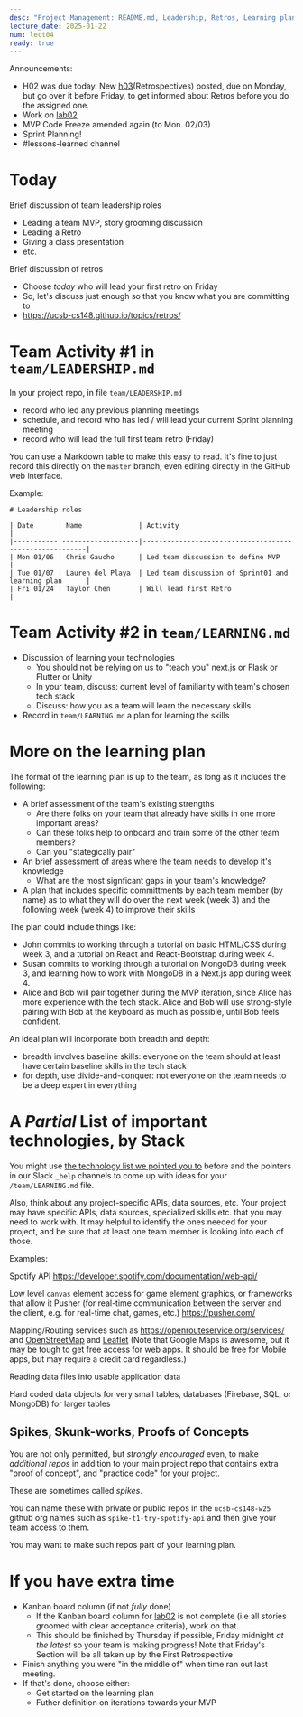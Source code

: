 ```yaml
---
desc: "Project Management: README.md, Leadership, Retros, Learning plan"
lecture_date: 2025-01-22
num: lect04
ready: true
---
```



Announcements:  
* H02 was due today. New [h03](https://ucsb-cs148.github.io/w25/hwk/h03/)(Retrospectives) posted, due on Monday, but go over it before Friday, to get informed about Retros before you do the assigned one. 
* Work on [lab02](https://ucsb-cs148.github.io/w25/lab/lab02/)
* MVP Code Freeze amended again (to Mon. 02/03) 
* Sprint Planning! 
* #lessons-learned channel

# Today

Brief discussion of team leadership roles
- Leading a team MVP, story grooming discussion
- Leading a Retro 
- Giving a class presentation
- etc.

Brief discussion of retros
- Choose *today* who will lead your first retro on Friday
- So, let's discuss just enough so that you know what you are committing to
- <https://ucsb-cs148.github.io/topics/retros/>

# Team Activity #1 in `team/LEADERSHIP.md`

In your project repo, in file `team/LEADERSHIP.md`
- record who led any previous planning meetings
- schedule, and record who has led / will lead your current Sprint planning meeting
- record who will lead the full first team retro (Friday)

You can use a Markdown table to make this easy to read.  It's fine to just record this directly on the `master` branch, even editing directly in the GitHub web interface.

Example:

```
# Leadership roles

| Date      | Name              | Activity                                               |
|-----------|-------------------|--------------------------------------------------------|
| Mon 01/06 | Chris Gaucho      | Led team discussion to define MVP                      | 
| Tue 01/07 | Lauren del Playa  | Led team discussion of Sprint01 and learning plan      | 
| Fri 01/24 | Taylor Chen       | Will lead first Retro                                  | 

```

# Team Activity #2 in `team/LEARNING.md`

* Discussion of learning your technologies
  - You should not be relying on us to "teach you" next.js or Flask or Flutter or Unity
  - In your team, discuss: current level of familiarity with team's chosen tech stack
  - Discuss: how you as a team will learn the necessary skills
* Record in `team/LEARNING.md` a plan for learning the skills
  
# More on the learning plan

The format of the learning plan is up to the team, as long as it includes the following:

* A brief assessment of the team's existing strengths
  - Are there folks on your team that already have skills in one more important areas?
  - Can these folks help to onboard and train some of the other team members?
  - Can you "stategically pair"
* An brief assessment of areas where the team needs to develop it's knowledge
  - What are the most signficant gaps in your team's knowledge?
* A plan that includes specific committments by each team member (by name) as to what they will do over the next 
  week (week 3) and the following week (week 4) to improve their skills

The plan could include things like:

* John commits to working through a tutorial on basic HTML/CSS during week 3, and a tutorial on React and React-Bootstrap during week 4.
* Susan commits to working through a tutorial on MongoDB during week 3, and learning how to work with MongoDB in a Next.js app during week 4.
* Alice and Bob will pair together during the MVP iteration, since Alice has more experience with the tech stack.  Alice and
  Bob will use strong-style pairing with Bob at the keyboard as much as possible, until Bob feels confident. 
  
An ideal plan will incorporate both breadth and depth:
* breadth involves baseline skills: everyone on the team should at least have certain baseline skills in the tech stack
* for depth, use divide-and-conquer: not everyone on the team needs to be a deep expert in everything


# A *Partial* List of important technologies, by Stack

You might use [the technology list we pointed you to](https://docs.google.com/document/d/1zclZUWWnAu6cXh5_b4wvkVKJ6Ch_OAagchXqigEzmZQ/edit?usp=sharing) before and the pointers in our Slack `_help` channels to come up with ideas for your `/team/LEARNING.md` file.

Also, think about any project-specific APIs, data sources, etc. Your project may have specific APIs, data sources, specialized skills etc. that you may need to work with.
It may helpful to identify the ones needed for your project, and be sure that at least one team member is looking into each of those.

Examples:

Spotify API <https://developer.spotify.com/documentation/web-api/>

Low level `canvas` element access for game element graphics, or frameworks that allow it
Pusher (for real-time communication between the server and the client, e.g. for real-time chat, games, etc.) <https://pusher.com/>

Mapping/Routing services such as <https://openrouteservice.org/services/> and [OpenStreetMap](https://www.openstreetmap.org) and [Leaflet](https://leafletjs.com/)  (Note that Google Maps is awesome, but it may be tough to get free access for web apps. It should be free for Mobile apps, but may require a credit card regardless.)

Reading data files into usable application data

Hard coded data objects for very small tables, databases (Firebase, SQL, or MongoDB) for larger tables


## Spikes, Skunk-works, Proofs of Concepts

You are not only permitted, but *strongly encouraged* even, to make *additional repos* in addition to your main project
repo that contains extra "proof of concept", and "practice code" for your project.

These are sometimes called *spikes*.

You can name these with private or public repos in the `ucsb-cs148-w25` github org names such as `spike-t1-try-spotify-api` and then give your team access to them.

You may want to make such repos part of your learning plan.

# If you have extra time

* Kanban board column (if not *fully* done)
  - If the Kanban board column for [lab02](https://ucsb-cs148.github.io/w25/lab/lab02/) is not complete (i.e all stories groomed with clear acceptance criteria), work on that.   
  - This should be finished by Thursday if possible, Friday midnight *at the latest* so your team is making progress! Note that Friday's Section will be all taken up by the First Retrospective
* Finish anything you were "in the middle of" when time ran out last meeting.
* If that's done, choose either:
  - Get started on the learning plan
  - Futher definition on iterations towards your MVP
  
